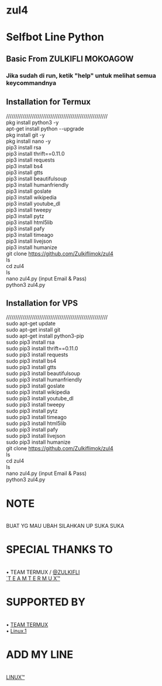 # zul4
# Selfbot Line Python
## Basic From ZULKIFLI MOKOAGOW
### Jika sudah di run, ketik "help" untuk melihat semua keycommandnya
## Installation for Termux
///////////////////////////////////////////////////////
<br> pkg install python3 -y
<br> apt-get install python --upgrade
<br> pkg install git -y
<br> pkg install nano -y
<br> pip3 install rsa
<br> pip3 install thrift==0.11.0
<br> pip3 install requests
<br> pip3 install bs4
<br> pip3 install gtts
<br> pip3 install beautifulsoup
<br> pip3 install humanfriendly
<br> pip3 install goslate
<br> pip3 install wikipedia
<br> pip3 install youtube_dl
<br> pip3 install tweepy
<br> pip3 install pytz
<br> pip3 install html5lib
<br> pip3 install pafy
<br> pip3 install timeago
<br> pip3 install livejson
<br> pip3 install humanize
<br>git clone https://github.com/Zulkiflimok/zul4
<br>ls
<br>cd zul4
<br>ls
<br>nano zul4.py (input Email & Pass)
<br>python3 zul4.py
## Installation for VPS
///////////////////////////////////////////////////////
<br> sudo apt-get update
<br> sudo apt-get install git
<br> sudo apt-get install python3-pip
<br> sudo pip3 install rsa
<br> sudo pip3 install thrift==0.11.0
<br> sudo pip3 install requests
<br> sudo pip3 install bs4
<br> sudo pip3 install gtts
<br> sudo pip3 install beautifulsoup
<br> sudo pip3 install humanfriendly
<br> sudo pip3 install goslate
<br> sudo pip3 install wikipedia
<br> sudo pip3 install youtube_dl
<br> sudo pip3 install tweepy
<br> sudo pip3 install pytz
<br> sudo pip3 install timeago
<br> sudo pip3 install html5lib
<br> sudo pip3 install pafy
<br> sudo pip3 install livejson
<br> sudo pip3 install humanize
<br>git clone https://github.com/Zulkiflimok/zul4
<br>ls
<br>cd zul4
<br>ls
<br>nano zul4.py (input Email & Pass)
<br>python3 zul4.py

# NOTE
<br>BUAT YG MAU UBAH SILAHKAN UP SUKA SUKA

# SPECIAL THANKS TO
<br>• TEAM TERMUX / <a href="https://github.com/Zulkiflimok/zul4">@ZULKIFLI</a>
<br> <a href="https://line.me/ti/p/~linux.1">`T E A M  T E R M U X™</a>


# SUPPORTED BY
<br>• <a href="https://line.me/ti/p/~linux.1">TEAM TERMUX</a>
<br>• <a href="https://line.me/ti/p/~linux.1">Linux.1</a>

# ADD MY LINE
<br> <a href="https://line.me/ti/p/~linux.1">LINUX™</a>
